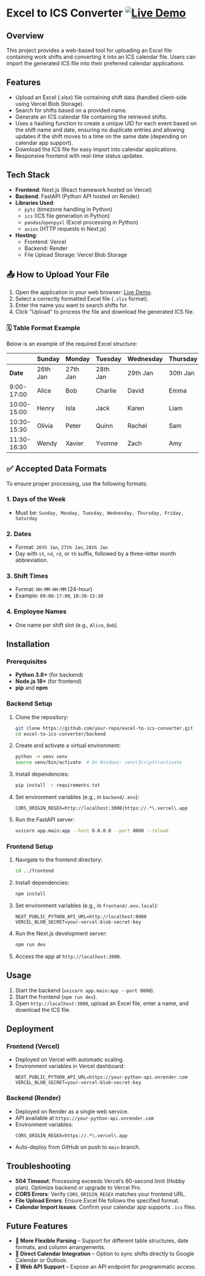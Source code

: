 # Excel to ICS Converter [![Live Demo](https://img.shields.io/badge/Live-Demo-brightgreen)](https://ts-xlxs-to-ics-2zqc.vercel.app/)

## Overview
This project provides a web-based tool for uploading an Excel file containing work shifts and converting it into an ICS calendar file. Users can import the generated ICS file into their preferred calendar applications.

## Features
- Upload an Excel (.xlsx) file containing shift data (handled client-side using Vercel Blob Storage).
- Search for shifts based on a provided name.
- Generate an ICS calendar file containing the retrieved shifts.
- Uses a hashing function to create a unique UID for each event based on the shift name and date, ensuring no duplicate entries and allowing updates if the shift moves to a time on the same date (depending on calendar app support).
- Download the ICS file for easy import into calendar applications.
- Responsive frontend with real-time status updates.

## Tech Stack
- **Frontend**: Next.js (React framework hosted on Vercel)
- **Backend**: FastAPI (Python API hosted on Render)
- **Libraries Used**:
  - `pytz` (timezone handling in Python)
  - `ics` (ICS file generation in Python)
  - `pandas`/`openpyxl` (Excel processing in Python)
  - `axios` (HTTP requests in Next.js)
- **Hosting**:
  - Frontend: Vercel
  - Backend: Render
  - File Upload Storage: Vercel Blob Storage

## 📤 How to Upload Your File
1. Open the application in your web browser: [Live Demo](https://ts-xlxs-to-ics-2zqc.vercel.app/).
2. Select a correctly formatted Excel file (`.xlsx` format).
3. Enter the name you want to search shifts for.
4. Click "Upload" to process the file and download the generated ICS file.

### 🗓 Table Format Example
Below is an example of the required Excel structure:

|          | Sunday      | Monday      | Tuesday     | Wednesday   | Thursday    | Friday      | Saturday    |
|----------|------------|------------|------------|------------|------------|------------|------------|
| **Date** | 26th Jan   | 27th Jan   | 28th Jan   | 29th Jan   | 30th Jan   | 31st Jan   | 1st Feb    |
| 9:00-17:00  | Alice       | Bob        | Charlie    | David      | Emma       | Finn       | Grace      |
| 10:00-15:00 | Henry       | Isla       | Jack       | Karen      | Liam       | Mia        | Noah       |
| 10:30-15:30 | Olivia      | Peter      | Quinn      | Rachel     | Sam        | Tina       | Victor     |
| 11:30-16:30 | Wendy       | Xavier     | Yvonne     | Zach       | Amy        | Brian      | Chloe      |

## ✅ Accepted Data Formats
To ensure proper processing, use the following formats:

### **1. Days of the Week**
- Must be: `Sunday, Monday, Tuesday, Wednesday, Thursday, Friday, Saturday`

### **2. Dates**
- Format: `26th Jan`, `27th Jan`, `28th Jan`
- Day with `st`, `nd`, `rd`, or `th` suffix, followed by a three-letter month abbreviation.

### **3. Shift Times**
- Format: `HH:MM-HH:MM` (24-hour)
- Example: `09:00-17:00`, `10:30-15:30`

### **4. Employee Names**
- One name per shift slot (e.g., `Alice`, `Bob`).

## Installation
### Prerequisites
- **Python 3.8+** (for backend)
- **Node.js 18+** (for frontend)
- **pip** and **npm**

### Backend Setup
1. Clone the repository:
   ```sh
   git clone https://github.com/your-repo/excel-to-ics-converter.git
   cd excel-to-ics-converter/backend
   ```
2. Create and activate a virtual environment:
   ```sh
   python -m venv venv
   source venv/bin/activate  # On Windows: venv\Scripts\activate
   ```
3. Install dependencies:
   ```sh
   pip install -r requirements.txt
   ```
4. Set environment variables (e.g., in `backend/.env`):
   ```text
   CORS_ORIGIN_REGEX=http://localhost:3000|https://.*\.vercel\.app
   ```
5. Run the FastAPI server:
   ```sh
   uvicorn app.main:app --host 0.0.0.0 --port 8000 --reload
   ```

### Frontend Setup
1. Navigate to the frontend directory:
   ```sh
   cd ../frontend
   ```
2. Install dependencies:
   ```sh
   npm install
   ```
3. Set environment variables (e.g., in `frontend/.env.local`):
   ```text
   NEXT_PUBLIC_PYTHON_API_URL=http://localhost:8000
   VERCEL_BLOB_SECRET=your-vercel-blob-secret-key
   ```
4. Run the Next.js development server:
   ```sh
   npm run dev
   ```
5. Access the app at `http://localhost:3000`.

## Usage
1. Start the backend (`uvicorn app.main:app --port 8000`).
2. Start the frontend (`npm run dev`).
3. Open `http://localhost:3000`, upload an Excel file, enter a name, and download the ICS file.

## Deployment
### Frontend (Vercel)
- Deployed on Vercel with automatic scaling.
- Environment variables in Vercel dashboard:
  ```text
  NEXT_PUBLIC_PYTHON_API_URL=https://your-python-api.onrender.com
  VERCEL_BLOB_SECRET=your-vercel-blob-secret-key
  ```

### Backend (Render)
- Deployed on Render as a single web service.
- API available at `https://your-python-api.onrender.com`
- Environment variables:
  ```text
  CORS_ORIGIN_REGEX=https://.*\.vercel\.app
  ```
- Auto-deploy from GitHub on push to `main` branch.


## Troubleshooting
- **504 Timeout**: Processing exceeds Vercel’s 60-second limit (Hobby plan). Optimize backend or upgrade to Vercel Pro.
- **CORS Errors**: Verify `CORS_ORIGIN_REGEX` matches your frontend URL.
- **File Upload Errors**: Ensure Excel file follows the specified format.
- **Calendar Import Issues**: Confirm your calendar app supports `.ics` files.

## Future Features
- **🔹 More Flexible Parsing** – Support for different table structures, date formats, and column arrangements.
- **🔹 Direct Calendar Integration** – Option to sync shifts directly to Google Calendar or Outlook.
- **🔹 Web API Support** – Expose an API endpoint for programmatic access.
